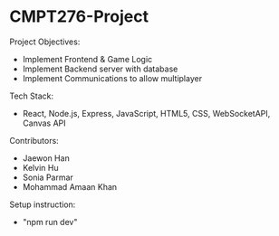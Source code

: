 # CMPT276-Project

Project Objectives:
- Implement Frontend & Game Logic
- Implement Backend server with database
- Implement Communications to allow multiplayer 

Tech Stack:
- React, Node.js, Express, JavaScript, HTML5, CSS, WebSocketAPI, Canvas API

Contributors:
- Jaewon Han
- Kelvin Hu
- Sonia Parmar
- Mohammad Amaan Khan

Setup instruction:
- "npm run dev"
